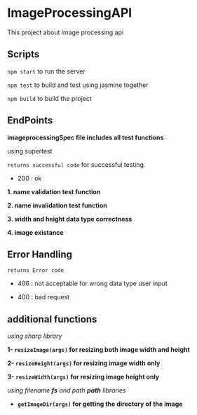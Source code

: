 # ImageProcessingAPI

This project about image processing api

## Scripts

`npm start` to run the server

`npm test` to build and test using jasmine together
 
 `npm build` to build the project
 
 ## EndPoints
 
 **imageprocessingSpec file includes all test functions**
 
 using supertest
 
 `returns successful code` for successful testing
 
 * 200 : ok 
 
 **1. name validation test function**
 
 **2. name invalidation test function**
 
 **3. width and height data type correctness**
 
 **4. image existance**
 
 ## Error Handling
 
 `returns Error code`
 
 * 406 : not acceptable for wrong data type user input
 
 * 400 : bad request
 
 ## additional functions
 
 *using sharp library*
 
 **1- `resizeImage(args)` for resizing both image width and height**
 
 **2- `resizeHeight(args)` for resizing image width only**
 
 **3- `resizeWidth(args)` for resizing image height only**
 
 *using filename **fs** and path **path** libraries*
 
* **`getImageDir(args)` for getting the directory of the image**
